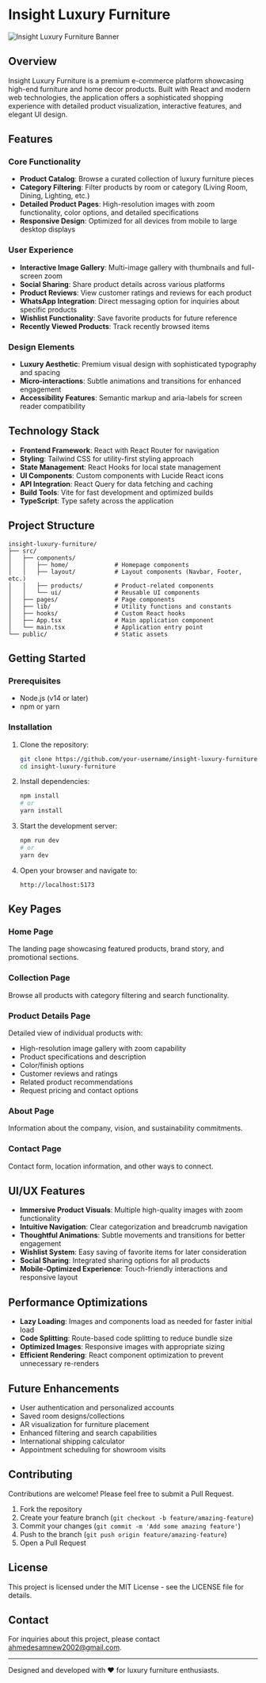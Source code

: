 # Insight Luxury Furniture

![Insight Luxury Furniture Banner](https://images.unsplash.com/photo-1581428982868-e410dd047a90?q=80&w=1600&auto=format&fit=crop)

## Overview

Insight Luxury Furniture is a premium e-commerce platform showcasing high-end furniture and home decor products. Built with React and modern web technologies, the application offers a sophisticated shopping experience with detailed product visualization, interactive features, and elegant UI design.

## Features

### Core Functionality
- **Product Catalog**: Browse a curated collection of luxury furniture pieces
- **Category Filtering**: Filter products by room or category (Living Room, Dining, Lighting, etc.)
- **Detailed Product Pages**: High-resolution images with zoom functionality, color options, and detailed specifications
- **Responsive Design**: Optimized for all devices from mobile to large desktop displays

### User Experience
- **Interactive Image Gallery**: Multi-image gallery with thumbnails and full-screen zoom
- **Social Sharing**: Share product details across various platforms
- **Product Reviews**: View customer ratings and reviews for each product
- **WhatsApp Integration**: Direct messaging option for inquiries about specific products
- **Wishlist Functionality**: Save favorite products for future reference
- **Recently Viewed Products**: Track recently browsed items

### Design Elements
- **Luxury Aesthetic**: Premium visual design with sophisticated typography and spacing
- **Micro-interactions**: Subtle animations and transitions for enhanced engagement
- **Accessibility Features**: Semantic markup and aria-labels for screen reader compatibility

## Technology Stack

- **Frontend Framework**: React with React Router for navigation
- **Styling**: Tailwind CSS for utility-first styling approach
- **State Management**: React Hooks for local state management
- **UI Components**: Custom components with Lucide React icons
- **API Integration**: React Query for data fetching and caching
- **Build Tools**: Vite for fast development and optimized builds
- **TypeScript**: Type safety across the application

## Project Structure

```
insight-luxury-furniture/
├── src/
│   ├── components/
│   │   ├── home/             # Homepage components
│   │   ├── layout/           # Layout components (Navbar, Footer, etc.)
│   │   ├── products/         # Product-related components
│   │   └── ui/               # Reusable UI components
│   ├── pages/                # Page components
│   ├── lib/                  # Utility functions and constants
│   ├── hooks/                # Custom React hooks
│   ├── App.tsx               # Main application component
│   └── main.tsx              # Application entry point
└── public/                   # Static assets
```

## Getting Started

### Prerequisites

- Node.js (v14 or later)
- npm or yarn

### Installation

1. Clone the repository:
   ```bash
   git clone https://github.com/your-username/insight-luxury-furniture.git
   cd insight-luxury-furniture
   ```

2. Install dependencies:
   ```bash
   npm install
   # or
   yarn install
   ```

3. Start the development server:
   ```bash
   npm run dev
   # or
   yarn dev
   ```

4. Open your browser and navigate to:
   ```
   http://localhost:5173
   ```

## Key Pages

### Home Page
The landing page showcasing featured products, brand story, and promotional sections.

### Collection Page
Browse all products with category filtering and search functionality.

### Product Details Page
Detailed view of individual products with:
- High-resolution image gallery with zoom capability
- Product specifications and description
- Color/finish options
- Customer reviews and ratings
- Related product recommendations
- Request pricing and contact options

### About Page
Information about the company, vision, and sustainability commitments.

### Contact Page
Contact form, location information, and other ways to connect.

## UI/UX Features

- **Immersive Product Visuals**: Multiple high-quality images with zoom functionality
- **Intuitive Navigation**: Clear categorization and breadcrumb navigation
- **Thoughtful Animations**: Subtle movements and transitions for better engagement
- **Wishlist System**: Easy saving of favorite items for later consideration
- **Social Sharing**: Integrated sharing options for all products
- **Mobile-Optimized Experience**: Touch-friendly interactions and responsive layout

## Performance Optimizations

- **Lazy Loading**: Images and components load as needed for faster initial load
- **Code Splitting**: Route-based code splitting to reduce bundle size
- **Optimized Images**: Responsive images with appropriate sizing
- **Efficient Rendering**: React component optimization to prevent unnecessary re-renders

## Future Enhancements

- User authentication and personalized accounts
- Saved room designs/collections
- AR visualization for furniture placement
- Enhanced filtering and search capabilities
- International shipping calculator
- Appointment scheduling for showroom visits

## Contributing

Contributions are welcome! Please feel free to submit a Pull Request.

1. Fork the repository
2. Create your feature branch (`git checkout -b feature/amazing-feature`)
3. Commit your changes (`git commit -m 'Add some amazing feature'`)
4. Push to the branch (`git push origin feature/amazing-feature`)
5. Open a Pull Request

## License

This project is licensed under the MIT License - see the LICENSE file for details.

## Contact

For inquiries about this project, please contact [ahmedesamnew2002@gmail.com](mailto:ahmedesamnew2002@gmail.com).

---

Designed and developed with ❤️ for luxury furniture enthusiasts.
